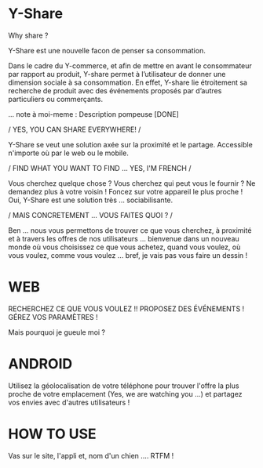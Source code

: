 Y-Share
=======

Why share ? 

Y-Share est une nouvelle facon de penser sa consommation.

Dans le cadre du Y-commerce, et afin de mettre en avant le consommateur par rapport au produit, Y-share permet à l’utilisateur de donner une dimension sociale à sa consommation. En effet, Y-share lie étroitement sa recherche de produit avec des événements proposés par d’autres particuliers ou commerçants.

... note à moi-meme : Description pompeuse [DONE]


/ YES, YOU CAN SHARE EVERYWHERE! /


Y-Share se veut une solution axée sur la proximité et le partage. Accessible n'importe où par le web ou le mobile.


/ FIND WHAT YOU WANT TO FIND ... YES, I'M FRENCH /


Vous cherchez quelque chose ? Vous cherchez qui peut vous le fournir ? Ne demandez plus à votre voisin ! Foncez sur votre appareil le plus proche ! Oui, Y-Share est une solution très ... sociabilisante.


/ MAIS CONCRETEMENT ... VOUS FAITES QUOI ? /


Ben ... nous vous permettons de trouver ce que vous cherchez, à proximité et à travers les offres de nos utilisateurs ... bienvenue dans un nouveau monde où vous choisissez ce que vous achetez, quand vous voulez, où vous voulez, comme vous voulez ... bref, je vais pas vous faire un dessin !

WEB
===

RECHERCHEZ CE QUE VOUS VOULEZ !!
PROPOSEZ DES ÉVÉNEMENTS !
GÉREZ VOS PARAMÈTRES !

Mais pourquoi je gueule moi ?

ANDROID
=======

Utilisez la géolocalisation de votre téléphone pour trouver l'offre la plus proche de votre emplacement (Yes, we are watching you ...) et partagez vos envies avec d'autres utilisateurs ! 

HOW TO USE
==========

Vas sur le site, l'appli et, nom d'un chien .... RTFM !
